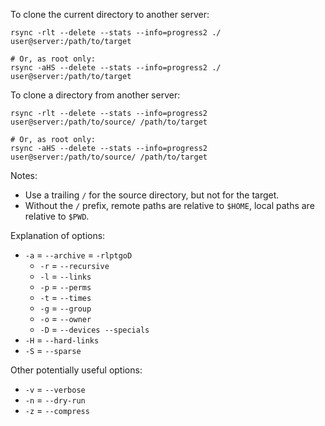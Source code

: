 To clone the current directory to another server:

    rsync -rlt --delete --stats --info=progress2 ./ user@server:/path/to/target

    # Or, as root only:
    rsync -aHS --delete --stats --info=progress2 ./ user@server:/path/to/target

To clone a directory from another server:

    rsync -rlt --delete --stats --info=progress2 user@server:/path/to/source/ /path/to/target

    # Or, as root only:
    rsync -aHS --delete --stats --info=progress2 user@server:/path/to/source/ /path/to/target

Notes:

- Use a trailing `/` for the source directory, but not for the target.
- Without the `/` prefix, remote paths are relative to `$HOME`, local paths are relative to `$PWD`.

Explanation of options:

- `-a` = `--archive` = `-rlptgoD`
    - `-r` = `--recursive`
    - `-l` = `--links`
    - `-p` = `--perms`
    - `-t` = `--times`
    - `-g` = `--group`
    - `-o` = `--owner`
    - `-D` = `--devices --specials`
- `-H` = `--hard-links`
- `-S` = `--sparse`

Other potentially useful options:

- `-v` = `--verbose`
- `-n` = `--dry-run`
- `-z` = `--compress`
